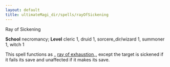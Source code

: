 ```yaml
---
layout: default
title: ultimateMagi_dir/spells/rayOfSickening
---
```

Ray of Sickening

**School** necromancy; **Level** cleric 1, druid 1, sorcere_dir/wizard 1, summoner 1, witch 1

This spell functions as _ [ray of exhaustion](spells/rayOfExhaustion#_ray-of-exhaustion)_, except the target is sickened if it fails its save and unaffected if it makes its save.

